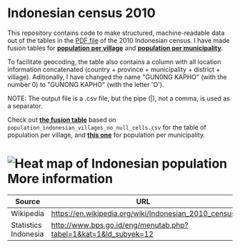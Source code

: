 Indonesian census 2010
======================
This repository contains code to make structured, machine-readable data out of the tables in the [PDF file](http://bps.go.id/eng/download_file/Population_of_Indonesia_by_Village_2010.pdf) of the 2010 Indonesian census. I have made fusion tables for [**population per village**](https://www.google.com/fusiontables/DataSource?docid=1OlmGuziakXDKU7EB-By-xUZH_2YiQdTGP5HWMohG) and [**population per municipality**](https://www.google.com/fusiontables/DataSource?docid=1su6q9up2aM42sRSIJk6Qmg1y_u04fjm0bCJ4uKFV).

To facilitate geocoding, the table also contains a column with all location information concatenated (country + province + municipality + district + village). Aditionally, I have changed the name "GUN0NG KAPHO" (with the number 0) to "GUNONG KAPHO"  (with the letter 'O').

NOTE: The output file is a .csv file, but the pipe (|), not a comma, is used as a separator.

Check out [**the fusion table**](https://www.google.com/fusiontables/DataSource?docid=1OlmGuziakXDKU7EB-By-xUZH_2YiQdTGP5HWMohG) based on `population_indonesian_villages_no_null_cells.csv` for the table of population per village, and [**this one**](https://www.google.com/fusiontables/DataSource?docid=1su6q9up2aM42sRSIJk6Qmg1y_u04fjm0bCJ4uKFV) for population per municipality.

![Heat map of Indonesian population](http://i.imgur.com/p315EUE.jpg)
More information 
================
|Source|URL|
|---|---|
|Wikipedia|https://en.wikipedia.org/wiki/Indonesian_2010_census|
|Statistics Indonesia|http://www.bps.go.id/eng/menutab.php?tabel=1&kat=1&id_subyek=12|

